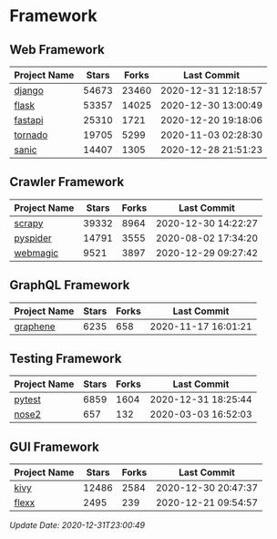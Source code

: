 # Framework

## Web Framework
| Project Name | Stars | Forks | Last Commit |
| ------------ | ----- | ----- | ----------- |
| [django](https://github.com/django/django) | 54673 | 23460 | 2020-12-31 12:18:57 |
| [flask](https://github.com/pallets/flask) | 53357 | 14025 | 2020-12-30 13:00:49 |
| [fastapi](https://github.com/tiangolo/fastapi) | 25310 | 1721 | 2020-12-20 19:18:06 |
| [tornado](https://github.com/tornadoweb/tornado) | 19705 | 5299 | 2020-11-03 02:28:30 |
| [sanic](https://github.com/huge-success/sanic) | 14407 | 1305 | 2020-12-28 21:51:23 |

## Crawler Framework
| Project Name | Stars | Forks | Last Commit |
| ------------ | ----- | ----- | ----------- |
| [scrapy](https://github.com/scrapy/scrapy) | 39332 | 8964 | 2020-12-30 14:22:27 |
| [pyspider](https://github.com/binux/pyspider) | 14791 | 3555 | 2020-08-02 17:34:20 |
| [webmagic](https://github.com/code4craft/webmagic) | 9521 | 3897 | 2020-12-29 09:27:42 |

## GraphQL Framework
| Project Name | Stars | Forks | Last Commit |
| ------------ | ----- | ----- | ----------- |
| [graphene](https://github.com/graphql-python/graphene) | 6235 | 658 | 2020-11-17 16:01:21 |

## Testing Framework
| Project Name | Stars | Forks | Last Commit |
| ------------ | ----- | ----- | ----------- |
| [pytest](https://github.com/pytest-dev/pytest) | 6859 | 1604 | 2020-12-31 18:25:44 |
| [nose2](https://github.com/nose-devs/nose2) | 657 | 132 | 2020-03-03 16:52:03 |

## GUI Framework
| Project Name | Stars | Forks | Last Commit |
| ------------ | ----- | ----- | ----------- |
| [kivy](https://github.com/kivy/kivy) | 12486 | 2584 | 2020-12-30 20:47:37 |
| [flexx](https://github.com/flexxui/flexx) | 2495 | 239 | 2020-12-21 09:54:57 |

*Update Date: 2020-12-31T23:00:49*